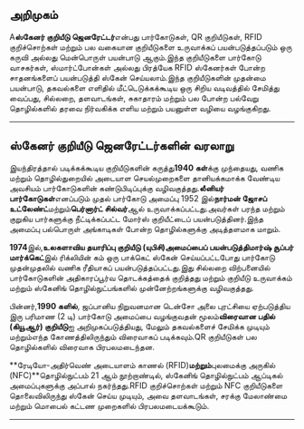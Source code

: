 ## அறிமுகம்
A**ஸ்கேனர் குறியீடு ஜெனரேட்டர்**என்பது பார்கோடுகள், QR குறியீடுகள், RFID குறிச்சொற்கள் மற்றும் பல வகையான குறியீடுகளை உருவாக்கப் பயன்படுத்தப்படும் ஒரு கருவி அல்லது மென்பொருள் பயன்பாடு ஆகும்.இந்த குறியீடுகளை பார்கோடு வாசகர்கள், ஸ்மார்ட்போன்கள் அல்லது பிரத்யேக RFID ஸ்கேனர்கள் போன்ற சாதனங்களைப் பயன்படுத்தி ஸ்கேன் செய்யலாம்.இந்த குறியீடுகளின் முதன்மை பயன்பாடு, தகவல்களை எளிதில் மீட்டெடுக்கக்கூடிய ஒரு சிறிய வடிவத்தில் சேமித்து வைப்பது, சில்லறை, தளவாடங்கள், சுகாதாரம் மற்றும் பல போன்ற பல்வேறு தொழில்களில் தரவை நிர்வகிக்க எளிய மற்றும் பயனுள்ள வழியை வழங்குகிறது.

---

## ஸ்கேனர் குறியீடு ஜெனரேட்டர்களின் வரலாறு

இயந்திரத்தால் படிக்கக்கூடிய குறியீடுகளின் கருத்து**1940 கள்**க்கு முந்தையது, வணிக மற்றும் தொழில்துறையில் அடையாள செயல்முறைகளை தானியக்கமாக்க வேண்டிய அவசியம் பார்கோடுகளின் கண்டுபிடிப்புக்கு வழிவகுத்தது.**லீனியர் பார்கோடுகள்**எனப்படும் முதல் பார்கோடு அமைப்பு 1952 இல்**நார்மன் ஜோசப் உட்லேண்ட்**மற்றும்**பெர்னார்ட் சில்வர்**ஆல் உருவாக்கப்பட்டது.அவர்கள் பரந்த மற்றும் குறுகிய பார்களுக்கு நீட்டிக்கப்பட்ட மோர்ஸ் குறியீட்டைப் பயன்படுத்தினர்.இந்த அமைப்பு பல்பொருள் அங்காடிகள் போன்ற தொழில்களுக்கு அடித்தளமாக மாறும்.

**1974**இல்,**உலகளாவிய தயாரிப்பு குறியீடு (யுபிசி)**அமைப்பைப் பயன்படுத்தி**மார்ஷ் சூப்பர் மார்க்கெட்**இல் ரிக்லியின் கம் ஒரு பாக்கெட் ஸ்கேன் செய்யப்பட்டபோது பார்கோடு முதன்முதலில் வணிக ரீதியாகப் பயன்படுத்தப்பட்டது.இது சில்லறை விற்பனையில் பார்கோடுகளின் அதிகாரப்பூர்வ தொடக்கத்தைக் குறித்தது மற்றும் குறியீடு உருவாக்கம் மற்றும் ஸ்கேனிங் தொழில்நுட்பங்களில் முன்னேற்றங்களுக்கு வழிவகுத்தது.

பின்னர்,**1990 களில்**, ஜப்பானிய நிறுவனமான டென்சோ அலை புரட்சியை ஏற்படுத்திய இரு பரிமாண (2 டி) பார்கோடு அமைப்பை வழங்குவதன் மூலம்**விரைவான பதில் (கியூஆர்) குறியீடு**ஐ அறிமுகப்படுத்தியது, மேலும் தகவல்களைச் சேமிக்க முடியும் மற்றும்எந்த கோணத்திலிருந்தும் விரைவாகப் படிக்கவும்.QR குறியீடுகள் பல தொழில்களில் விரைவாக பிரபலமடைந்தன.

**ரேடியோ-அதிர்வெண் அடையாளம் காணல் (RFID)**மற்றும்**புலமைக்கு அருகில் (NFC)**தொழில்நுட்பம் 21 ஆம் நூற்றாண்டில், ஸ்கேனிங் தொழில்நுட்பம் ஆப்டிகல் அமைப்புகளுக்கு அப்பால் நகர்ந்தது.RFID குறிச்சொற்கள் மற்றும் NFC குறியீடுகளை தொலைவிலிருந்து ஸ்கேன் செய்ய முடியும், அவை தளவாடங்கள், சரக்கு மேலாண்மை மற்றும் மொபைல் கட்டண முறைகளில் பிரபலமடையக்கூடும்.

---
